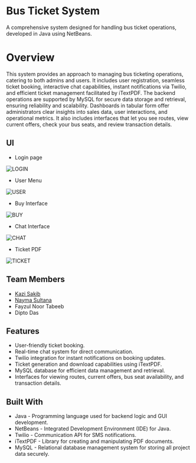 # Bus Ticket System
A comprehensive system designed for handling bus ticket operations, developed in Java using NetBeans.

# Overview
This system provides an approach to managing bus ticketing operations, catering to both admins and users. It includes user registration, seamless ticket booking, interactive chat capabilities, instant notifications via Twilio, and efficient ticket management facilitated by iTextPDF. The backend operations are supported by MySQL for secure data storage and retrieval, ensuring reliability and scalability. Dashboards in tabular form offer administrators clear insights into sales data, user interactions, and operational metrics. It also includes interfaces that let you see routes, view current offers, check your bus seats, and review transaction details.


## UI
* Login page
  
![LOGIN](https://github.com/kzsakib/recipe-recommender/assets/101088043/10348c00-de33-43ac-8c68-ebdb8b7bfe17)
* User Menu
  
![USER](https://github.com/kzsakib/recipe-recommender/assets/101088043/976debe9-1a47-40b3-a69b-3c626d184c79)
* Buy Interface
  
![BUY](https://github.com/kzsakib/recipe-recommender/assets/101088043/50fd8fa5-aa44-4e73-9612-8e23f77c898f)
* Chat Interface
  
![CHAT](https://github.com/kzsakib/recipe-recommender/assets/101088043/7f553eae-1d19-4819-80bf-27536651fe4b)
* Ticket PDF
  
![TICKET](https://github.com/kzsakib/recipe-recommender/assets/101088043/a77f960b-3112-424a-9bd9-d5f585d3dd42)



## Team Members
* [Kazi Sakib](https://github.com/kzsakib)
* [Nayma Sultana](https://github.com/naymaSultana)
* Fayzul Noor Tabeeb
* Dipto Das

## Features
* User-friendly ticket booking.
* Real-time chat system for direct communication.
* Twilio integration for instant notifications on booking updates.
* Ticket generation and download capabilities using iTextPDF.
* MySQL database for efficient data management and retrieval.
* Interfaces for viewing routes, current offers, bus seat availability, and transaction details.

## Built With
* Java - Programming language used for backend logic and GUI development.
* NetBeans - Integrated Development Environment (IDE) for Java.
* Twilio - Communication API for SMS notifications.
* iTextPDF - Library for creating and manipulating PDF documents.
* MySQL - Relational database management system for storing all project data securely.

